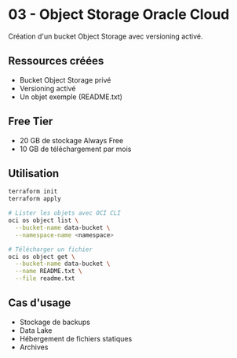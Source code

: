 # 03 - Object Storage Oracle Cloud

Création d'un bucket Object Storage avec versioning activé.

## Ressources créées

- Bucket Object Storage privé
- Versioning activé
- Un objet exemple (README.txt)

## Free Tier

- 20 GB de stockage Always Free
- 10 GB de téléchargement par mois

## Utilisation

```bash
terraform init
terraform apply

# Lister les objets avec OCI CLI
oci os object list \
  --bucket-name data-bucket \
  --namespace-name <namespace>

# Télécharger un fichier
oci os object get \
  --bucket-name data-bucket \
  --name README.txt \
  --file readme.txt
```

## Cas d'usage

- Stockage de backups
- Data Lake
- Hébergement de fichiers statiques
- Archives
